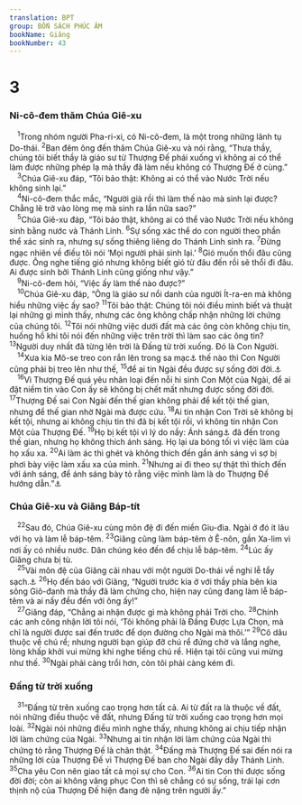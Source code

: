 ```yaml
---
translation: BPT
group: BỐN SÁCH PHÚC ÂM
bookName: Giăng 
bookNumber: 43
---
```


<div class="title"><h1>3</h1><h3>Ni-cô-đem thăm Chúa Giê-xu</h3></div>
<span class="verse gi_3_1"> <sup>1</sup>Trong nhóm người Pha-ri-xi, có Ni-cô-đem, là một trong những lãnh tụ Do-thái.</span>
<span class="verse gi_3_2"><sup>2</sup>Ban đêm ông đến thăm Chúa Giê-xu và nói rằng, “Thưa thầy, chúng tôi biết thầy là giáo sư từ Thượng Đế phái xuống vì không ai có thể làm được những phép lạ mà thầy đã làm nếu không có Thượng Đế ở cùng.”<br/></span>
<span class="verse gi_3_3"> <sup>3</sup>Chúa Giê-xu đáp, “Tôi bảo thật: Không ai có thể vào Nước Trời nếu không sinh lại.”<br/></span>
<span class="verse gi_3_4"> <sup>4</sup>Ni-cô-đem thắc mắc, “Người già rồi thì làm thế nào mà sinh lại được? Chẳng lẽ trở vào lòng mẹ mà sinh ra lần nữa sao?”<br/></span>
<span class="verse gi_3_5"> <sup>5</sup>Chúa Giê-xu đáp, “Tôi bảo thật, không ai có thể vào Nước Trời nếu không sinh bằng nước và Thánh Linh.</span>
<span class="verse gi_3_6"><sup>6</sup>Sự sống xác thể do con người theo phần thể xác sinh ra, nhưng sự sống thiêng liêng do Thánh Linh sinh ra.</span>
<span class="verse gi_3_7"><sup>7</sup>Đừng ngạc nhiên về điều tôi nói ‘Mọi người phải sinh lại.’</span>
<span class="verse gi_3_8"><sup>8</sup>Gió muốn thổi đâu cũng được. Ông nghe tiếng gió nhưng không biết gió từ đâu đến rồi sẽ thổi đi đâu. Ai được sinh bởi Thánh Linh cũng giống như vậy.”<br/></span>
<span class="verse gi_3_9"> <sup>9</sup>Ni-cô-đem hỏi, “Việc ấy làm thế nào được?”<br/></span>
<span class="verse gi_3_10"> <sup>10</sup>Chúa Giê-xu đáp, “Ông là giáo sư nổi danh của người Ít-ra-en mà không hiểu những việc ấy sao?</span>
<span class="verse gi_3_11"><sup>11</sup>Tôi bảo thật: Chúng tôi nói điều mình biết và thuật lại những gì mình thấy, nhưng các ông không chấp nhận những lời chứng của chúng tôi.</span>
<span class="verse gi_3_12"><sup>12</sup>Tôi nói những việc dưới đất mà các ông còn không chịu tin, huống hồ khi tôi nói đến những việc trên trời thì làm sao các ông tin?</span>
<span class="verse gi_3_13"><sup>13</sup>Người duy nhất đã từng lên trời là Đấng từ trời xuống. Đó là Con Người.<br/></span>
<span class="verse gi_3_14"> <sup>14</sup>Xưa kia Mô-se treo con rắn lên trong sa mạc<a data-toggle="tooltip" data-placement="bottom" title="Khi dân Chúa đang sắp chết vì bị rắn cắn thì Ngài bảo Mô-se làm một con rắn bằng đồng treo lên một cây sào để cho ai nhìn nó thì được sống. Xem Dân 21:4-9.">⚓</a> thế nào thì Con Người cũng phải bị treo lên như thế,</span>
<span class="verse gi_3_15"><sup>15</sup>để ai tin Ngài đều được sự sống đời đời.<a data-toggle="tooltip" data-placement="bottom" title="Một số học giả cho rằng câu nầy của Chúa Giê-xu nói chấm dứt ở các câu 16-21.">⚓</a><br/></span>
<span class="verse gi_3_16"> <sup>16</sup>Vì Thượng Đế quá yêu nhân loại đến nỗi hi sinh Con Một của Ngài, để ai đặt niềm tin vào Con ấy sẽ không bị chết mất nhưng được sống đời đời.</span>
<span class="verse gi_3_17"><sup>17</sup>Thượng Đế sai Con Ngài đến thế gian không phải để kết tội thế gian, nhưng để thế gian nhờ Ngài mà được cứu.</span>
<span class="verse gi_3_18"><sup>18</sup>Ai tin nhận Con Trời sẽ không bị kết tội, nhưng ai không chịu tin thì đã bị kết tội rồi, vì không tin nhận Con Một của Thượng Đế.</span>
<span class="verse gi_3_19"><sup>19</sup>Họ bị kết tội vì lý do nầy: Ánh sáng<a data-toggle="tooltip" data-placement="bottom" title="Đây có nghĩa là Đấng Cứu thế, Thiên Ngôn, Đấng mang sự hiểu biết về Thượng Đế đến cho thế gian.">⚓</a> đã đến trong thế gian, nhưng họ không thích ánh sáng. Họ lại ưa bóng tối vì việc làm của họ xấu xa.</span>
<span class="verse gi_3_20"><sup>20</sup>Ai làm ác thì ghét và không thích đến gần ánh sáng vì sợ bị phơi bày việc làm xấu xa của mình.</span>
<span class="verse gi_3_21"><sup>21</sup>Nhưng ai đi theo sự thật thì thích đến với ánh sáng, để ánh sáng bày tỏ rằng việc mình làm là do Thượng Đế hướng dẫn.”<a data-toggle="tooltip" data-placement="bottom" title="Vài học giả cho rằng các câu 16–21 là lời Chúa Giê-xu nói. Còn một số học giả khác thì cho rằng đó là lời của Giăng.">⚓</a><br/></span>
<div class="title"><h3>Chúa Giê-xu và Giăng Báp-tít</h3></div>
<span class="verse gi_3_22"> <sup>22</sup>Sau đó, Chúa Giê-xu cùng môn đệ đi đến miền Giu-đia. Ngài ở đó ít lâu với họ và làm lễ báp-têm.</span>
<span class="verse gi_3_23"><sup>23</sup>Giăng cũng làm báp-têm ở Ê-nôn, gần Xa-lim vì nơi ấy có nhiều nước. Dân chúng kéo đến để chịu lễ báp-têm.</span>
<span class="verse gi_3_24"><sup>24</sup>Lúc ấy Giăng chưa bị tù.<br/></span>
<span class="verse gi_3_25"> <sup>25</sup>Vài môn đệ của Giăng cãi nhau với một người Do-thái về nghi lễ tẩy sạch.<a data-toggle="tooltip" data-placement="bottom" title="Người Do-thái có những qui tắc về việc rửa ráy theo một cách riêng trước khi ăn, trước khi thờ phụng trong đền thờ, hay vào các dịp khác.">⚓</a></span>
<span class="verse gi_3_26"><sup>26</sup>Họ đến báo với Giăng, “Người trước kia ở với thầy phía bên kia sông Giô-đanh mà thầy đã làm chứng cho, hiện nay cũng đang làm lễ báp-têm và ai nấy đều đến với ông ấy!”<br/></span>
<span class="verse gi_3_27"> <sup>27</sup>Giăng đáp, “Chẳng ai nhận được gì mà không phải Trời cho.</span>
<span class="verse gi_3_28"><sup>28</sup>Chính các anh công nhận lời tôi nói, ‘Tôi không phải là Đấng Được Lựa Chọn, mà chỉ là người được sai đến trước để dọn đường cho Ngài mà thôi.’”</span>
<span class="verse gi_3_29"><sup>29</sup>Cô dâu thuộc về chú rể; nhưng người bạn giúp đỡ chú rể đứng chờ và lắng nghe, lòng khấp khởi vui mừng khi nghe tiếng chú rể. Hiện tại tôi cũng vui mừng như thế.</span>
<span class="verse gi_3_30"><sup>30</sup>Ngài phải càng trổi hơn, còn tôi phải càng kém đi.<br/></span>
<div class="title"><h3>Đấng từ trời xuống</h3></div>
<span class="verse gi_3_31"> <sup>31</sup>“Đấng từ trên xuống cao trọng hơn tất cả. Ai từ đất ra là thuộc về đất, nói những điều thuộc về đất, nhưng Đấng từ trời xuống cao trọng hơn mọi loài.</span>
<span class="verse gi_3_32"><sup>32</sup>Ngài nói những điều mình nghe thấy, nhưng không ai chịu tiếp nhận lời làm chứng của Ngài.</span>
<span class="verse gi_3_33"><sup>33</sup>Nhưng ai tin nhận lời làm chứng của Ngài thì chứng tỏ rằng Thượng Đế là chân thật.</span>
<span class="verse gi_3_34"><sup>34</sup>Đấng mà Thượng Đế sai đến nói ra những lời của Thượng Đế vì Thượng Đế ban cho Ngài đầy dẫy Thánh Linh.</span>
<span class="verse gi_3_35"><sup>35</sup>Cha yêu Con nên giao tất cả mọi sự cho Con.</span>
<span class="verse gi_3_36"><sup>36</sup>Ai tin Con thì được sống đời đời; còn ai không vâng phục Con thì sẽ chẳng có sự sống, trái lại cơn thịnh nộ của Thượng Đế hiện đang đè nặng trên người ấy.”<br/></span>
